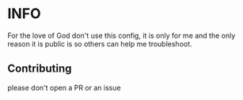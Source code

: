 # INFO

For the love of God don't use this config, it is only for me and the only reason
it is public is so others can help me troubleshoot.

## Contributing

please don't open a PR or an issue

